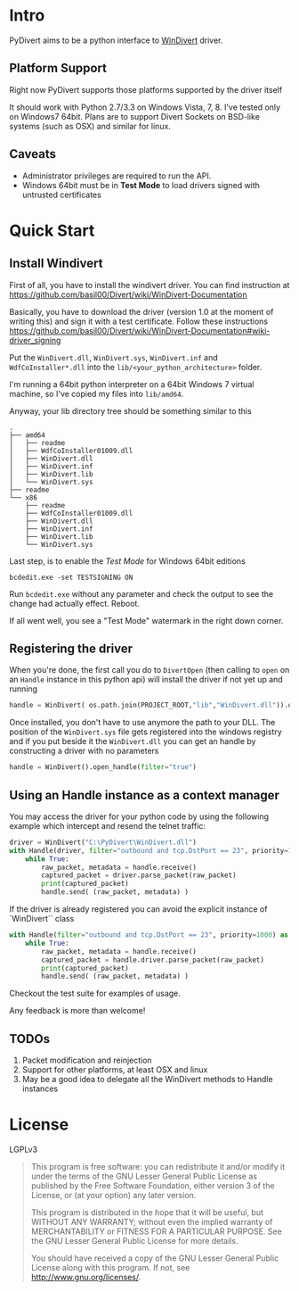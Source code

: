 Intro
=====

PyDivert aims to be a python interface to [WinDivert](https://github.com/basil00/Divert) driver.

Platform Support
----------------

Right now PyDivert supports those platforms supported by the driver itself

It should work with Python 2.7/3.3 on Windows Vista, 7, 8. I've tested only on Windows7 64bit.
Plans are to support Divert Sockets on BSD-like systems (such as OSX) and similar for linux.

Caveats
-------

* Administrator privileges are required to run the API.
* Windows 64bit must be in **Test Mode** to load drivers signed with untrusted certificates

Quick Start
===========

Install Windivert
-----------------

First of all, you have to install the windivert driver. You can find instruction at https://github.com/basil00/Divert/wiki/WinDivert-Documentation

Basically, you have to download the driver (version 1.0 at the moment of writing this) and sign it with a test certificate. Follow these instructions https://github.com/basil00/Divert/wiki/WinDivert-Documentation#wiki-driver_signing

Put the `WinDivert.dll`, `WinDivert.sys`, `WinDivert.inf` and `WdfCoInstaller*.dll` into the `lib/<your_python_architecture>` folder.

I'm running a 64bit python interpreter on a 64bit Windows 7 virtual machine, so I've copied my files into `lib/amd64`.

Anyway, your lib directory tree should be something similar to this

```
.
├── amd64
│   ├── readme
│   ├── WdfCoInstaller01009.dll
│   ├── WinDivert.dll
│   ├── WinDivert.inf
│   ├── WinDivert.lib
│   └── WinDivert.sys
├── readme
└── x86
    ├── readme
    ├── WdfCoInstaller01009.dll
    ├── WinDivert.dll
    ├── WinDivert.inf
    ├── WinDivert.lib
    └── WinDivert.sys
```

Last step, is to enable the *Test Mode* for Windows 64bit editions

```
bcdedit.exe -set TESTSIGNING ON
```

Run `bcdedit.exe` without any parameter and check the output to see the change had actually effect. Reboot.

If all went well, you see a "Test Mode" watermark in the right down corner.

Registering the driver
----------------------

When you're done, the first call you do to `DivertOpen` (then calling to `open` on an `Handle` instance in this python api) will install the driver if not yet up and running

```python
handle = WinDivert( os.path.join(PROJECT_ROOT,"lib","WinDivert.dll")).open_handle(filter="true")
```

Once installed, you don't have to use anymore the path to your DLL. The position of the `WinDivert.sys` file gets registered into the windows registry
 and if you put beside it the `WinDivert.dll` you can get an handle by constructing a driver with no parameters

```python
handle = WinDivert().open_handle(filter="true")
```

Using an Handle instance as a context manager
---------------------------------------------

You may access the driver for your python code by using the following example which intercept and resend the telnet traffic:

```python
driver = WinDivert("C:\PyDivert\WinDivert.dll")
with Handle(driver, filter="outbound and tcp.DstPort == 23", priority=1000) as handle:
    while True:
        raw_packet, metadata = handle.receive()
        captured_packet = driver.parse_packet(raw_packet)
        print(captured_packet)
        handle.send( (raw_packet, metadata) )
```

If the driver is already registered you can avoid the explicit instance of `WinDivert`` class

```python
with Handle(filter="outbound and tcp.DstPort == 23", priority=1000) as handle:
    while True:
        raw_packet, metadata = handle.receive()
        captured_packet = handle.driver.parse_packet(raw_packet)
        print(captured_packet)
        handle.send( (raw_packet, metadata) )
```

Checkout the test suite for examples of usage.

Any feedback is more than welcome!

TODOs
-----

1. Packet modification and reinjection
2. Support for other platforms, at least OSX and linux
3. May be a good idea to delegate all the WinDivert methods to Handle instances


License
=======

LGPLv3

> This program is free software: you can redistribute it and/or modify
> it under the terms of the GNU Lesser General Public License as published by
> the Free Software Foundation, either version 3 of the License, or
> (at your option) any later version.
>
> This program is distributed in the hope that it will be useful,
> but WITHOUT ANY WARRANTY; without even the implied warranty of
> MERCHANTABILITY or FITNESS FOR A PARTICULAR PURPOSE.  See the
> GNU Lesser General Public License for more details.
>
> You should have received a copy of the GNU Lesser General Public License
> along with this program.  If not, see <http://www.gnu.org/licenses/>.
